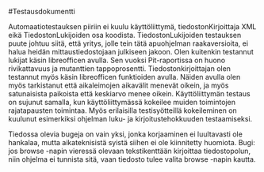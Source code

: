 #Testausdokumentti

Automaatiotestauksen piiriin ei kuulu käyttöliittymä, tiedostonKirjoittaja XML eikä TiedostonLukijoiden osa koodista. TiedostonLukijoiden testauksen puute johtuu siitä, että yritys, jolle tein tätä apuohjelman raakaversioita, ei halua heidän mittaustiedostojaan julkiseen jakoon. Olen kuitenkin testannut lukijat käsin libreofficen avulla. Sen vuoksi Pit-raportissa on huono rivikattavuus ja mutanttien tappoprosentti.
Tiedostonkirjoittajan olen testannut myös käsin libreofficen funktioiden avulla. Näiden avulla olen myös tarkistanut että aikaleimojen aikavälit menevät oikein, ja myös satunaisista paikoista että keskiarvo menee oikein. 
Käyttöliittymän testaus on sujunut samalla, kun käyttöliittymässä kokeilee muiden toimintojen rajatapausten toimintaa. Myös erilaisilla testisyötteillä kokeileminen on kuulunut esimerkiksi ohjelman luku- ja kirjoitustehokkuuden testaamiseksi.

Tiedossa olevia bugeja on vain yksi, jonka korjaaminen ei luultavasti ole hankalaa, mutta aikateknisistä syistä siihen ei ole kiinnitetty huomiota. 
Bugi: jos browse -napin vieressä olevaan tekstikenttään kirjoittaa tiedostopolun, niin ohjelma ei tunnista sitä, vaan tiedosto tulee valita browse -napin kautta.
